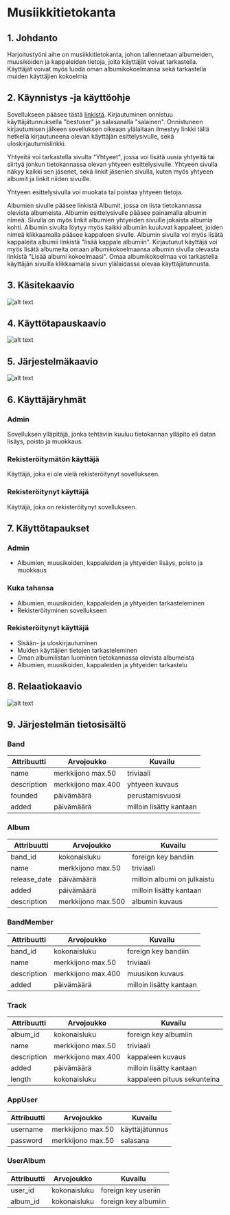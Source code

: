 # Musiikkitietokanta

## 1. Johdanto
Harjoitustyöni aihe on musiikkitietokanta, johon tallennetaan albumeiden,
muusikoiden ja kappaleiden tietoja, joita käyttäjät voivat tarkastella. Käyttäjät voivat
myös luoda oman albumikokoelmansa sekä tarkastella muiden käyttäjien kokoelmia

## 2. Käynnistys -ja käyttöohje
Sovellukseen pääsee tästä [linkistä](http://hasasami.users.cs.helsinki.fi/musiikkitietokanta/).
Kirjautuminen onnistuu käyttäjätunnuksella "bestuser" ja salasanalla "salainen".
Onnistuneen kirjautumisen jälkeen sovelluksen oikeaan ylälaitaan ilmestyy linkki tällä hetkellä kirjautuneena olevan käyttäjän esittelysivulle, sekä uloskirjautumislinkki.

Yhtyeitä voi tarkastella sivulta "Yhtyeet", jossa voi lisätä uusia yhtyeitä tai siirtyä jonkun tietokannassa olevan yhtyeen esittelysivulle. Yhtyeen sivulla näkyy kaikki sen jäsenet, sekä linkit jäsenien sivulla, kuten myös yhtyeen albumit ja linkit niiden sivuille.

Yhtyeen esittelysivulla voi muokata tai poistaa yhtyeen tietoja.

Albumien sivulle pääsee linkistä Albumit, jossa on lista tietokannassa olevista albumeista. Albumin esittelysivulle pääsee painamalla albumin nimeä. Sivulla on myös linkit albumien yhtyeiden sivuille jokaista albumia kohti. Albumin sivulta löytyy myös kaikki albumiin kuuluvat kappaleet, joiden nimeä klikkaamalla pääsee kappaleen sivulle. Albumin sivulla voi myös lisätä kappaleita albumii linkistä "lisää kappale albumiin". Kirjautunut käyttäjä voi myös lisätä albumeita omaan albumikokoelmaansa albumin sivulla olevasta linkistä "Lisää albumi kokoelmaasi". Omaa albumikokoelmaa voi tarkastella käyttäjän sivuilla klikkaamalla sivun ylälaidassa olevaa käyttäjätunnusta.

## 3. Käsitekaavio

![alt text](https://github.com/sambo1111/Tsoha-Bootstrap/blob/master/doc/kaavio.jpg)

## 4. Käyttötapauskaavio

![alt text](https://github.com/sambo1111/Tsoha-Bootstrap/blob/master/doc/K%C3%A4ytt%C3%B6tapauskaavio.jpg)

## 5. Järjestelmäkaavio
![alt text](https://github.com/sambo1111/Tsoha-Bootstrap/blob/master/doc/j%C3%A4rjestelm%C3%A4kaavio2.jpg)


## 6. Käyttäjäryhmät

### Admin
Sovelluksen ylläpitäjä, jonka tehtäviin kuuluu tietokannan ylläpito eli datan lisäys, poisto ja muokkaus.

### Rekisteröitymätön käyttäjä
Käyttäjä, joka ei ole vielä rekisteröitynyt sovellukseen.

### Rekisteröitynyt käyttäjä
Käyttäjä, joka on rekisteröitynyt sovellukseen.

## 7. Käyttötapaukset

### Admin
- Albumien, muusikoiden, kappaleiden ja yhtyeiden lisäys, poisto ja muokkaus

### Kuka tahansa
- Albumien, muusikoiden, kappaleiden ja yhtyeiden tarkasteleminen
- Rekisteröityminen sovellukseen

### Rekisteröitynyt käyttäjä
- Sisään- ja uloskirjautuminen
- Muiden käyttäjien tietojen tarkasteleminen
- Oman albumilistan luominen tietokannassa olevista albumeista
- Albumien, muusikoiden, kappaleiden ja yhtyeiden tarkastelu

## 8. Relaatiokaavio

![alt text](https://github.com/sambo1111/Tsoha-Bootstrap/blob/master/doc/TSOHA_RELAATIOKAAVIO.jpg)

## 9. Järjestelmän tietosisältö

### Band
|Attribuutti|Arvojoukko|Kuvailu|
|-----------|----------|-------------------------------------------------|
|name|merkkijono max.50|triviaali|
|description|merkkijono max.400|yhtyeen kuvaus|
|founded|päivämäärä|perustamisvuosi|
|added|päivämäärä|milloin lisätty kantaan|

### Album
|Attribuutti|Arvojoukko|Kuvailu|
|-----------|----------|-------------------------------------------------|
|band_id|kokonaisluku|foreign key bandiin|
|name|merkkijono max.50|triviaali|
|release_date|päivämäärä|milloin albumi on julkaistu|
|added|päivämäärä|milloin lisätty kantaan|
|description|merkkijono max.500|albumin kuvaus|

### BandMember
|Attribuutti|Arvojoukko|Kuvailu|
|-----------|----------|-------------------------------------------------|
|band_id|kokonaisluku|foreign key bandiin|
|name|merkkijono max.50|triviaali|
|description|merkkijono max.400|muusikon kuvaus|
|added|päivämäärä|milloin lisätty kantaan|

### Track
|Attribuutti|Arvojoukko|Kuvailu|
|-----------|----------|-------------------------------------------------|
|album_id|kokonaisluku|foreign key albumiin|
|name|merkkijono max.50|triviaali|
|description|merkkijono max.400|kappaleen kuvaus|
|added|päivämäärä|milloin lisätty kantaan|
|length|kokonaisluku|kappaleen pituus sekunteina|

### AppUser
|Attribuutti|Arvojoukko|Kuvailu|
|-----------|----------|-------------------------------------------------|
|username|merkkijono max.50|käyttäjätunnus|
|password|merkkijono max.50|salasana|

### UserAlbum
|Attribuutti|Arvojoukko|Kuvailu|
|-----------|----------|-------------------------------------------------|
|user_id|kokonaisluku|foreign key useriin|
|album_id|kokonaisluku|foreign key albumiin|

